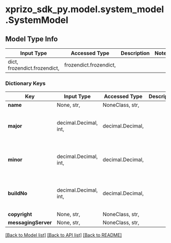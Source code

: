 # xprizo_sdk_py.model.system_model.SystemModel

## Model Type Info
Input Type | Accessed Type | Description | Notes
------------ | ------------- | ------------- | -------------
dict, frozendict.frozendict,  | frozendict.frozendict,  |  | 

### Dictionary Keys
Key | Input Type | Accessed Type | Description | Notes
------------ | ------------- | ------------- | ------------- | -------------
**name** | None, str,  | NoneClass, str,  |  | [optional] 
**major** | decimal.Decimal, int,  | decimal.Decimal,  |  | [optional] value must be a 32 bit integer
**minor** | decimal.Decimal, int,  | decimal.Decimal,  |  | [optional] value must be a 32 bit integer
**buildNo** | decimal.Decimal, int,  | decimal.Decimal,  |  | [optional] value must be a 32 bit integer
**copyright** | None, str,  | NoneClass, str,  |  | [optional] 
**messagingServer** | None, str,  | NoneClass, str,  |  | [optional] 

[[Back to Model list]](../../README.md#documentation-for-models) [[Back to API list]](../../README.md#documentation-for-api-endpoints) [[Back to README]](../../README.md)

